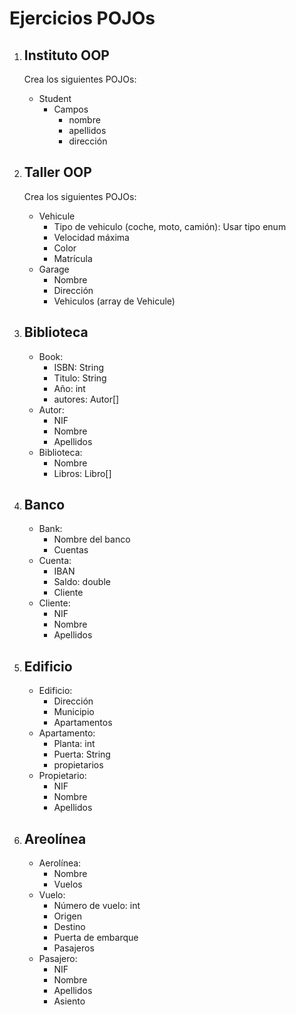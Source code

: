 # Ejercicios POJOs



1.  ## Instituto OOP



    Crea los siguientes POJOs:

    * Student
      * Campos
        * nombre
        * apellidos
        * dirección
2.  ## Taller OOP



    Crea los siguientes POJOs:

    * Vehicule
      * Tipo de vehiculo (coche, moto, camión): Usar tipo enum
      * Velocidad máxima
      * Color
      * Matrícula
    * Garage
      * Nombre
      * Dirección
      * Vehiculos (array de Vehicule)
3. ## Biblioteca
   * Book:
     * ISBN: String
     * Titulo: String
     * Año: int
     * autores: Autor\[]
   * Autor:
     * NIF
     * Nombre
     * Apellidos
   * Biblioteca:
     * Nombre
     * Libros: Libro\[]
4. ## Banco
   * Bank:
     * Nombre del banco
     * Cuentas
   * Cuenta:
     * IBAN
     * Saldo: double
     * Cliente
   * Cliente:
     * NIF
     * Nombre
     * Apellidos
5. ## Edificio
   * Edificio:
     * Dirección
     * Municipio
     * Apartamentos
   * Apartamento:
     * Planta: int
     * Puerta: String
     * propietarios
   * Propietario:
     * NIF
     * Nombre
     * Apellidos
6. ## Areolínea
   * Aerolínea:
     * Nombre
     * Vuelos
   * Vuelo:
     * Número de vuelo: int
     * Origen
     * Destino
     * Puerta de embarque
     * Pasajeros
   * Pasajero:
     * NIF
     * Nombre
     * Apellidos
     * Asiento
